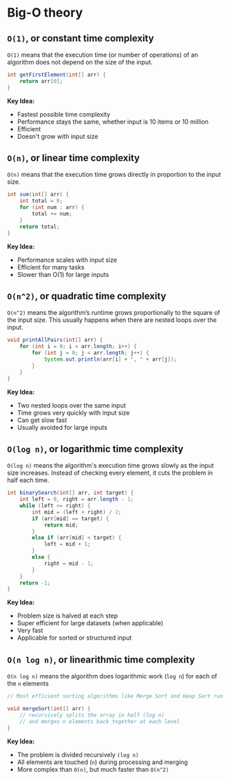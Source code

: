 # Big-O theory

## `O(1)`, or constant time complexity

`O(1)` means that the execution time (or number of operations) of an algorithm does not depend on the size of the input.

```java
int getFirstElement(int[] arr) {
    return arr[0];
}
```

**Key Idea:**

- Fastest possible time complexity
- Performance stays the same, whether input is 10 items or 10 million
- Efficient
- Doesn't grow with input size

## `O(n)`, or linear time complexity

`O(n)` means that the execution time grows directly in proportion to the input size.

```java
int sum(int[] arr) {
    int total = 0;
    for (int num : arr) {
        total += num;
    }
    return total;
}
```

**Key Idea:**

- Performance scales with input size
- Efficient for many tasks
- Slower than O(1) for large inputs

## `O(n^2)`, or quadratic time complexity

`O(n^2)` means the algorithm’s runtime grows proportionally to the square of the input size. This usually happens when there are nested loops over the input.

```java
void printAllPairs(int[] arr) {
    for (int i = 0; i < arr.length; i++) {
        for (int j = 0; j < arr.length; j++) {
            System.out.println(arr[i] + ", " + arr[j]);
        }
    }
}
```

**Key Idea:**

- Two nested loops over the same input
- Time grows very quickly with input size
- Can get slow fast
- Usually avoided for large inputs

## `O(log n)`, or logarithmic time complexity

`O(log n)` means the algorithm's execution time grows slowly as the input size increases. Instead of checking every element, it cuts the problem in half each time.

```java
int binarySearch(int[] arr, int target) {
    int left = 0, right = arr.length - 1;
    while (left <= right) {
        int mid = (left + right) / 2;
        if (arr[mid] == target) {
            return mid;
        }
        else if (arr[mid] < target) {
            left = mid + 1;
        }
        else {
            right = mid - 1;
        }
    }
    return -1;
}

```

**Key Idea:**

- Problem size is halved at each step
- Super efficient for large datasets (when applicable)
- Very fast
- Applicable for sorted or structured input

## `O(n log n)`, or linearithmic time complexity

`O(n log n)` means the algorithm does logarithmic work (`log n`) for each of the `n` elements

```java
// Most efficient sorting algorithms like Merge Sort and Heap Sort run in O(n log n)

void mergeSort(int[] arr) {
    // recursively splits the array in half (log n)
    // and merges n elements back together at each level
}
```

**Key Idea:**

- The problem is divided recursively `(log n)`
- All elements are touched (`n`) during processing and merging
- More complex than `O(n)`, but much faster than `O(n^2)`